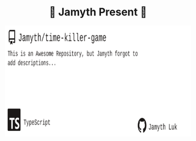 <!-- built at 6/6/2025, 8:21:05 PM -->
<h1 align="center">
🎉 Jamyth Present 🎉
</h1>
<p align="center">
    <a href="https://github.com/Jamyth/time-killer-game">
        <img width="1000" height="300" src="./readme.svg" />
    </a>
</p>